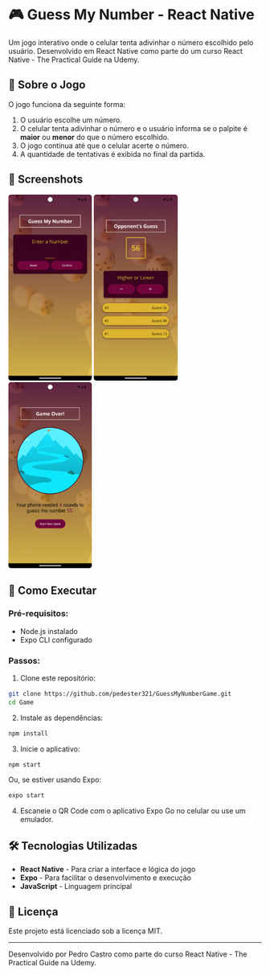 # 🎮 Guess My Number - React Native

Um jogo interativo onde o celular tenta adivinhar o número escolhido pelo usuário. Desenvolvido em React Native como parte do um curso React Native - The Practical Guide na Udemy.

## 📌 Sobre o Jogo

O jogo funciona da seguinte forma:

1. O usuário escolhe um número.
2. O celular tenta adivinhar o número e o usuário informa se o palpite é **maior** ou **menor** do que o número escolhido.
3. O jogo continua até que o celular acerte o número.
4. A quantidade de tentativas é exibida no final da partida.

## 📸 Screenshots
<img src="screenshots/tela1.png" width="33%" />
<img src="screenshots/tela2.png" width="33%" />
<img src="screenshots/tela3.png" width="33%" />

## 🚀 Como Executar

### Pré-requisitos:

- Node.js instalado
- Expo CLI configurado

### Passos:

1. Clone este repositório:

```bash
git clone https://github.com/pedester321/GuessMyNumberGame.git
cd Game
```

2. Instale as dependências:

```bash
npm install
```

3. Inicie o aplicativo:

```bash
npm start
```

Ou, se estiver usando Expo:

```bash
expo start
```

4. Escaneie o QR Code com o aplicativo Expo Go no celular ou use um emulador.

## 🛠 Tecnologias Utilizadas

- **React Native** - Para criar a interface e lógica do jogo
- **Expo** - Para facilitar o desenvolvimento e execução
- **JavaScript** - Linguagem principal

## 📝 Licença

Este projeto está licenciado sob a licença MIT.

---

Desenvolvido por Pedro Castro como parte do curso React Native - The Practical Guide na Udemy.
